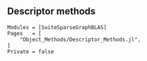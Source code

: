 ## Descriptor methods

```@autodocs
Modules = [SuiteSparseGraphBLAS]
Pages   = [
    "Object_Methods/Descriptor_Methods.jl",
]
Private = false
```
